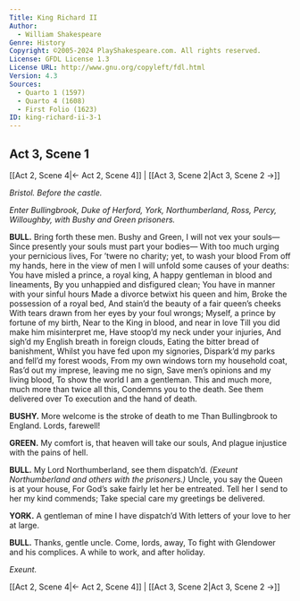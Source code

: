 ```yaml
---
Title: King Richard II
Author: 
  - William Shakespeare
Genre: History
Copyright: ©2005-2024 PlayShakespeare.com. All rights reserved.
License: GFDL License 1.3
License URL: http://www.gnu.org/copyleft/fdl.html
Version: 4.3
Sources:
  - Quarto 1 (1597)
  - Quarto 4 (1608)
  - First Folio (1623)
ID: king-richard-ii-3-1
---
```


## Act 3, Scene 1
[[Act 2, Scene 4|← Act 2, Scene 4]] | [[Act 3, Scene 2|Act 3, Scene 2 →]]

*Bristol. Before the castle.*

*Enter Bullingbrook, Duke of Herford, York, Northumberland, Ross, Percy, Willoughby, with Bushy and Green prisoners.*

**BULL.**
Bring forth these men.
Bushy and Green, I will not vex your souls⁠—
Since presently your souls must part your bodies⁠—
With too much urging your pernicious lives,
For ’twere no charity; yet, to wash your blood
From off my hands, here in the view of men
I will unfold some causes of your deaths:
You have misled a prince, a royal king,
A happy gentleman in blood and lineaments,
By you unhappied and disfigured clean;
You have in manner with your sinful hours
Made a divorce betwixt his queen and him,
Broke the possession of a royal bed,
And stain’d the beauty of a fair queen’s cheeks
With tears drawn from her eyes by your foul wrongs;
Myself, a prince by fortune of my birth,
Near to the King in blood, and near in love
Till you did make him misinterpret me,
Have stoop’d my neck under your injuries,
And sigh’d my English breath in foreign clouds,
Eating the bitter bread of banishment,
Whilst you have fed upon my signories,
Dispark’d my parks and fell’d my forest woods,
From my own windows torn my household coat,
Ras’d out my imprese, leaving me no sign,
Save men’s opinions and my living blood,
To show the world I am a gentleman.
This and much more, much more than twice all this,
Condemns you to the death. See them delivered over
To execution and the hand of death.

**BUSHY.**
More welcome is the stroke of death to me
Than Bullingbrook to England. Lords, farewell!

**GREEN.**
My comfort is, that heaven will take our souls,
And plague injustice with the pains of hell.

**BULL.**
My Lord Northumberland, see them dispatch’d.
*(Exeunt Northumberland and others with the prisoners.)*
Uncle, you say the Queen is at your house,
For God’s sake fairly let her be entreated.
Tell her I send to her my kind commends;
Take special care my greetings be delivered.

**YORK.**
A gentleman of mine I have dispatch’d
With letters of your love to her at large.

**BULL.**
Thanks, gentle uncle. Come, lords, away,
To fight with Glendower and his complices.
A while to work, and after holiday.

*Exeunt.*

[[Act 2, Scene 4|← Act 2, Scene 4]] | [[Act 3, Scene 2|Act 3, Scene 2 →]]